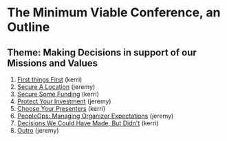 # The Minimum Viable Conference, an Outline
## Theme: Making Decisions in support of our Missions and Values

1. [First things First](first-things-first.md) (kerri)
1. [Secure A Location](secure-a-location.md) (jeremy)
1. [Secure Some Funding](secure-some-funding.md) (kerri)
1. [Protect Your Investment](protect-your-investment.md) (jeremy)
1. [Choose Your Presenters](choose-your-presenters.md) (kerri)
1. [PeopleOps: Managing Organizer Expectations](peopleops.md) (jeremy)
1. [Decisions We Could Have Made, But Didn't](decisions-we-could-have-made-but-didnt.md) (kerri)
1. [Outro](outro.md) (jeremy)

